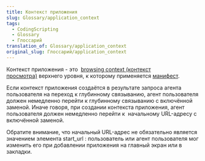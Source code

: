```yaml
---
title: Контекст приложения
slug: Glossary/application_context
tags:
  - CodingScripting
  - Glossary
  - Глоссарий
translation_of: Glossary/application_context
original_slug: Глоссарий/application_context
---
```

<p id="Summary">Контекст приложения - это  <a href="/en-US/docs/Glossary/Browsing_context">browsing context (контекст просмотра)</a> верхнего уровня, к которому применяется <a href="https://developer.mozilla.org/en-US/docs/Web/Manifest">манифест</a>. </p>

Если контекст приложения создаётся в результате запроса агента пользователя на переход к глубинному связыванию, агент пользователя должен немедленно перейти к глубинному связыванию с включённой заменой. Иначе говоря, при создании контекста приложения, агент пользователя должен немедленно перейти к  начальному URL-адресу с включённой заменой.

Обратите внимание, что начальный URL-адрес не обязательно является значением элемента start_url : пользователь или агент пользователя мог изменить его при добавлении приложения на главный экран или в закладки.
